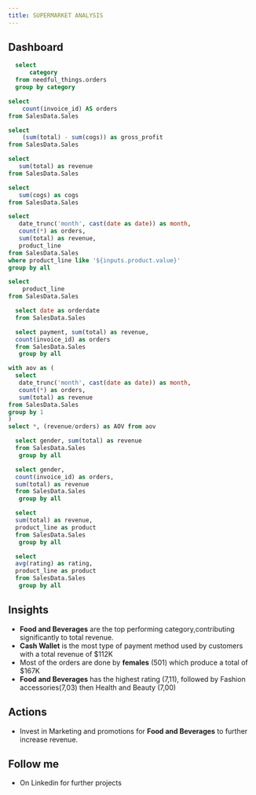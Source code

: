 ```yaml
---
title: SUPERMARKET ANALYSIS
---
```


## Dashboard
```sql categories
  select
      category
  from needful_things.orders
  group by category
```

```sql orders
select 
    count(invoice_id) AS orders
from SalesData.Sales

```

```sql gross_profit
select 
    (sum(total) - sum(cogs)) as gross_profit
from SalesData.Sales

```

```sql revenue
select 
   sum(total) as revenue
from SalesData.Sales

```
```sql cogs
select 
   sum(cogs) as cogs
from SalesData.Sales
```

```sql monthly_orders_revenue
select 
   date_trunc('month', cast(date as date)) as month,
   count(*) as orders,
   sum(total) as revenue,
   product_line
from SalesData.Sales
where product_line like '${inputs.product.value}'
group by all
```
<!-- and date between '${inputs.date_range_from_query.start}' and '${inputs.date_range_from_query.end}' -->
```sql products
select 
    product_line
from SalesData.Sales
```
```sql Orderdate
  select date as orderdate
  from SalesData.Sales
```

```sql payment
  select payment, sum(total) as revenue,
  count(invoice_id) as orders
  from SalesData.Sales
   group by all
```

```sql orders_revenue_prd_ctg
with aov as (
  select 
   date_trunc('month', cast(date as date)) as month,
   count(*) as orders,
   sum(total) as revenue
from SalesData.Sales
group by 1
)
select *, (revenue/orders) as AOV from aov
```

```sql gender_revenue
  select gender, sum(total) as revenue
  from SalesData.Sales
   group by all
```
```sql gender_order_revenue
  select gender, 
  count(invoice_id) as orders,
  sum(total) as revenue
  from SalesData.Sales
   group by all
```
```sql prd_revenue
  select
  sum(total) as revenue,
  product_line as product
  from SalesData.Sales
   group by all
```
```sql avg_ratung
  select
  avg(rating) as rating,
  product_line as product
  from SalesData.Sales
   group by all
```
**<BigValue 
  data={orders} 
  value=orders
  title="# of Orders"
  fmt="num"
/>**
**<BigValue 
  data={revenue} 
  value=revenue
  title="Revenue"
  fmt="usd"
/>**
**<BigValue 
  data={cogs} 
  value=cogs
  title="COGS"
  fmt="usd"
/>**
**<BigValue 
  data={gross_profit} 
  value=gross_profit
  title="Gross Profit"
  fmt="usd"
/>**

<Dropdown data={products} name=product value=product_line title="Select a Product"
/> 
<!-- <DateRange
    name=date_range_from_query
    start=2019-01-01
    end=2019-12-31
    title="Select a Date Range"
/> -->


<BarChart
  data={monthly_orders_revenue}
  x=month
  y=revenue
  yFmt=usd0k
  labels=true
  labelSize=14
  title="Monthly Revenue by {inputs.product.value}"
/>
<BarChart
  data={prd_revenue}
  x=product
  y=revenue
  swapXY=true
  yFmt=usd0k
  labels=true
  labelSize=14
  title="Revenue by Product Category"
/>
<BarChart
  data={avg_ratung}
  x=product
  y=rating
  swapXY=true
  labels=true
  labelSize=14
  title="Average Rating by Product Category"
/>

<BarChart
  data={monthly_orders_revenue}
  x=month
  y=orders
  yFmt=num
  labels=true
  labelSize=14
  title="Monthly Orders by {inputs.product.value} Category"
/>

<BarChart
  data={orders_revenue_prd_ctg}
  x=month
  y=AOV
  yFmt=usd
  labels=true
  labelSize=14
  title="Monthly Average Order Value"
/>


<BarChart
  data={payment}
  x=payment
  y=revenue
  y2=orders
  yFmt=usd
  y2Fmt=num
  yAxisTitle=false
  y2AxisTitle=false
  labels=true
  labelSize=14
  title="Revenue, Orders by Wallet"
/>
<BarChart
  data={gender_order_revenue}
  x=gender
  y=revenue
  yFmt=usd
  yAxisTitle=false
  y2AxisTitle=false
  y2=orders
  labels=true
  labelSize=14
  title="Revenue, Orders by Gender"
/>






## Insights

- **Food and Beverages** are the top performing category,contributing significantly to total revenue.
- **Cash Wallet** is the most type of payment method used by customers with a total revenue of $112K
- Most of the orders are done by **females** (501) which produce a total of $167K
- **Food and Beverages** has the highest rating (7,11), followed by Fashion accessories(7,03) then Health and Beauty (7,00)

## Actions

- Invest in Marketing and promotions for **Food and Beverages** to further increase revenue.


## Follow me
- On Linkedin for further projects